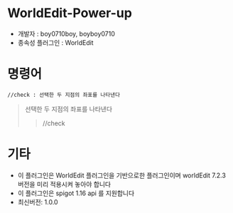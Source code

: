 # WorldEdit-Power-up

- 개발자 : boy0710boy, boyboy0710
- 종속성 플러그인 : WorldEdit

# 명령어

    //check : 선택한 두 지점의 좌표를 나타낸다
>선택한 두 지점의 좌표를 나타낸다
> >    //check

# 기타
- 이 플러그인은 WorldEdit 플러그인을 기반으로한 플러그인이며 worldEdit 7.2.3버전을 미리 적용시켜 놓아야 합니다
- 이 플러그인은 spigot 1.16 api 를 지원합니다
- 최신버전: 1.0.0



